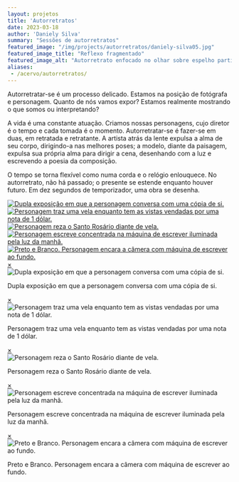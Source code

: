 ```yaml
---
layout: projetos
title: 'Autorretratos'
date: 2023-03-18
author: 'Daniely Silva'
summary: "Sessões de autorretratos"
featured_image: "/img/projects/autorretratos/daniely-silva05.jpg"
featured_image_title: "Reflexo fragmentado"
featured_image_alt: "Autorretrato enfocado no olhar sobre espelho partido"
aliases:
 - /acervo/autorretratos/
---
```


Autorretratar-se é um processo delicado. Estamos na posição de fotógrafa e personagem. Quanto de nós vamos expor? Estamos realmente mostrando o que somos ou interpretando?

A vida é uma constante atuação. Criamos nossas personagens, cujo diretor é o tempo e cada tomada é o momento. Autorretratar-se é fazer-se em duas, em retratada e retratante. A artista atrás da lente expulsa a alma de seu corpo, dirigindo-a nas melhores poses; a modelo, diante da paisagem, expulsa sua própria alma para dirigir a cena, desenhando com a luz e escrevendo a poesia da composição.

O tempo se torna flexível como numa corda e o relógio enlouquece. No autorretrato, não há passado; o presente se estende enquanto houver futuro. Em dez segundos de temporizador, uma obra se desenha.

<div hidden>

![Duas de mim](/img/projects/autorretratos/daniely-silva02.jpg "Dupla exposição em que a personagem conversa com uma cópia de si.")

![Vil metal](/img/projects/autorretratos/daniely-silva03.jpg "Personagem traz uma vela enquanto tem as vistas vendadas por uma nota de 1 dólar.")

![Salve Rainha](/img/projects/autorretratos/daniely-silva04.jpg "Personagem reza o Santo Rosário diante de vela.")

![Sobre a máquina](/img/projects/autorretratos/daniely-silva07.jpg "Personagem escreve concentrada na máquina de escrever iluminada pela luz da manhã.")

![Olhar](/img/projects/autorretratos/daniely-silva08.jpg "Preto e Branco. Personagem encara a câmera com máquina de escrever ao fundo.")
</div>

<section class="galeria">

  <div class="item"><a href="#imagem1"><img src="/img/projects/autorretratos/daniely-silva02.jpg" alt="Dupla exposição em que a personagem conversa com uma cópia de si." title="Duas de mim" /></a></div>
  <div class="item"><a href="#imagem2"><img src="/img/projects/autorretratos/daniely-silva03.jpg" alt="Personagem traz uma vela enquanto tem as vistas vendadas por uma nota de 1 dólar." title="Vil metal" /></a></div>
  <div class="item"><a href="#imagem3"><img src="/img/projects/autorretratos/daniely-silva04.jpg" alt="Personagem reza o Santo Rosário diante de vela." title="Salve Rainha" /></a></div>
  <div class="item"><a href="#imagem4"><img src="/img/projects/autorretratos/daniely-silva07.jpg" alt="Personagem escreve concentrada na máquina de escrever iluminada pela luz da manhã." title="Sobre a máquina" /></a></div>
  <div class="item"><a href="#imagem5"><img src="/img/projects/autorretratos/daniely-silva08.jpg" alt="Preto e Branco. Personagem encara a câmera com máquina de escrever ao fundo." title="Olhar" /></a></div>

</section>

<div class="lightboxes">

  <div class="lightbox" id="imagem1"><a href="#" class="fechar">&times;</a><div class="conteudo"><img src="/img/projects/autorretratos/daniely-silva02.jpg" alt="Dupla exposição em que a personagem conversa com uma cópia de si." title="Duas de mim" /><p>Dupla exposição em que a personagem conversa com uma cópia de si.</p></div></div>
  <div class="lightbox" id="imagem2"><a href="#" class="fechar">&times;</a><div class="conteudo"><img src="/img/projects/autorretratos/daniely-silva03.jpg" alt="Personagem traz uma vela enquanto tem as vistas vendadas por uma nota de 1 dólar." title="Vil metal" /><p>Personagem traz uma vela enquanto tem as vistas vendadas por uma nota de 1 dólar.</p></div></div>
  <div class="lightbox" id="imagem3"><a href="#" class="fechar">&times;</a><div class="conteudo"><img src="/img/projects/autorretratos/daniely-silva04.jpg" alt="Personagem reza o Santo Rosário diante de vela." title="Salve Rainha" /><p>Personagem reza o Santo Rosário diante de vela.</p></div></div>
  <div class="lightbox" id="imagem4"><a href="#" class="fechar">&times;</a><div class="conteudo"><img src="/img/projects/autorretratos/daniely-silva07.jpg" alt="Personagem escreve concentrada na máquina de escrever iluminada pela luz da manhã." title="Sobre a máquina" /><p>Personagem escreve concentrada na máquina de escrever iluminada pela luz da manhã.</p></div></div>
  <div class="lightbox" id="imagem5"><a href="#" class="fechar">&times;</a><div class="conteudo"><img src="/img/projects/autorretratos/daniely-silva08.jpg" alt="Preto e Branco. Personagem encara a câmera com máquina de escrever ao fundo." title="Olhar" /><p>Preto e Branco. Personagem encara a câmera com máquina de escrever ao fundo.</p></div></div>

</div>
